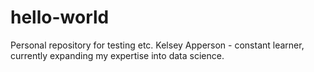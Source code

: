 # hello-world
Personal repository for testing etc.
Kelsey Apperson - constant learner, currently expanding my expertise into data science.
